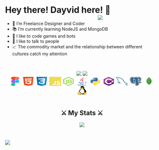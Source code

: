 #  Hey there! Dayvid here! 👋 <img align="right" src="https://avatars.githubusercontent.com/u/77745454?v=4" width="200" />


- 🎨 I’m Freelance Designer and Coder
- 📚 I’m currently learning NodeJS and MongoDB
- 🤖 I like to code games and bots
- 🤝 I like to talk to people
- 📈 The commodity market and the relationship between different cultures catch my attention
<br>
<br>



 <div align="center">
  <img height="170em" src="https://github-readme-stats.vercel.app/api?username=Dayvid-san&show_icons=true&theme=tokyonight&include_all_commits=true&count_private=true"/>
  <img height="170em" src="https://github-readme-stats.vercel.app/api/top-langs/?username=Dayvid-san&layout=compact&langs_count=9&theme=tokyonight"/><br>
</div> 

<div align="center">
  <img align="center" alt="Figma" height="30" width="40" src="https://raw.githubusercontent.com/devicons/devicon/master/icons/figma/figma-original.svg">
  <img align="center" alt="HTML" height="30" width="40" src="https://raw.githubusercontent.com/devicons/devicon/master/icons/html5/html5-original.svg">
  <img align="center" alt="CSS" height="30" width="40" src="https://raw.githubusercontent.com/devicons/devicon/master/icons/css3/css3-original.svg">
 <img align="center" alt="Js" height="30" width="40" src="https://raw.githubusercontent.com/devicons/devicon/master/icons/javascript/javascript-plain.svg">
 <img align="center" alt="Js" height="30" width="40" src="https://raw.githubusercontent.com/devicons/devicon/master/icons/nodejs/nodejs-plain.svg">
 <img align="center" alt="Java" height="30" width="40" src="https://raw.githubusercontent.com/devicons/devicon/master/icons/java/java-original.svg">
  <img align="center" alt="Python" height="30" width="40" src="https://raw.githubusercontent.com/devicons/devicon/master/icons/python/python-original.svg">
 <img align="center" alt="Java" height="30" width="40" src="https://raw.githubusercontent.com/devicons/devicon/master/icons/csharp/csharp-original.svg">
 <img align="center" alt="Java" height="30" width="40" src="https://raw.githubusercontent.com/devicons/devicon/master/icons/mysql/mysql-original.svg">
 <img align="center" alt="Java" height="30" width="40" src="https://raw.githubusercontent.com/devicons/devicon/master/icons/postgresql/postgresql-original.svg">
 <img align="center" alt="Java" height="30" width="40" src="https://raw.githubusercontent.com/devicons/devicon/master/icons/mongodb/mongodb-original.svg">
 <img align="center" alt="Java" height="30" width="40" src="https://raw.githubusercontent.com/devicons/devicon/master/icons/linux/linux-original.svg">
</div>
<br>

<h2 align="center">⚔️ My Stats ⚔️</h2>
<p align="center">
<img src="https://github-readme-streak-stats.herokuapp.com/?user=Dayvid-san&theme=tokyonight">
</p>

#
<a href="https://www.linkedin.com/in/dayvid-santana-jr/"><img src="https://img.shields.io/badge/-LinkedIn-%230077B5?style=for-the-badge&logo=linkedin&logoColor=white" target="_blank"></a>

<!--
 <img src="https://visitor-badge.glitch.me/badge?page_id=Dayvid-San" alt="Dayvid-San"/>
-->
  


